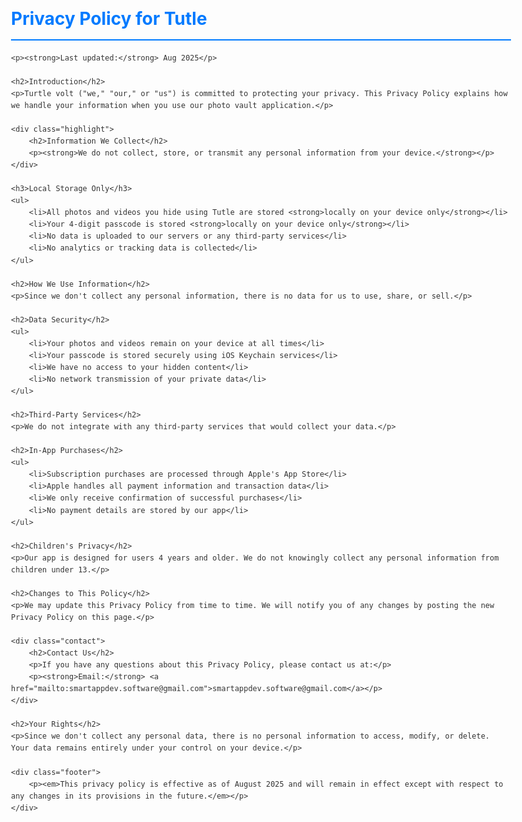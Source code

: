 <html lang="en">
<head>
    <meta charset="UTF-8">
    <meta name="viewport" content="width=device-width, initial-scale=1.0">
    <title>Privacy Policy - Turtle volt</title>
    <style>
        body {
            font-family: -apple-system, BlinkMacSystemFont, 'Segoe UI', Roboto, sans-serif;
            line-height: 1.6;
            max-width: 800px;
            margin: 0 auto;
            padding: 20px;
            color: #333;
        }
        h1 {
            color: #007AFF;
            border-bottom: 2px solid #007AFF;
            padding-bottom: 10px;
        }
        h2 {
            color: #007AFF;
            margin-top: 30px;
        }
        .highlight {
            background-color: #f0f8ff;
            padding: 15px;
            border-left: 4px solid #007AFF;
            margin: 20px 0;
        }
        .contact {
            background-color: #f8f9fa;
            padding: 20px;
            border-radius: 8px;
            margin: 20px 0;
        }
        ul {
            padding-left: 20px;
        }
        li {
            margin: 8px 0;
        }
        .footer {
            margin-top: 40px;
            padding-top: 20px;
            border-top: 1px solid #eee;
            font-size: 0.9em;
            color: #666;
        }
    </style>
</head>
<body>
    <h1>Privacy Policy for Tutle</h1>
    
    <p><strong>Last updated:</strong> Aug 2025</p>

    <h2>Introduction</h2>
    <p>Turtle volt ("we," "our," or "us") is committed to protecting your privacy. This Privacy Policy explains how we handle your information when you use our photo vault application.</p>

    <div class="highlight">
        <h2>Information We Collect</h2>
        <p><strong>We do not collect, store, or transmit any personal information from your device.</strong></p>
    </div>

    <h3>Local Storage Only</h3>
    <ul>
        <li>All photos and videos you hide using Tutle are stored <strong>locally on your device only</strong></li>
        <li>Your 4-digit passcode is stored <strong>locally on your device only</strong></li>
        <li>No data is uploaded to our servers or any third-party services</li>
        <li>No analytics or tracking data is collected</li>
    </ul>

    <h2>How We Use Information</h2>
    <p>Since we don't collect any personal information, there is no data for us to use, share, or sell.</p>

    <h2>Data Security</h2>
    <ul>
        <li>Your photos and videos remain on your device at all times</li>
        <li>Your passcode is stored securely using iOS Keychain services</li>
        <li>We have no access to your hidden content</li>
        <li>No network transmission of your private data</li>
    </ul>

    <h2>Third-Party Services</h2>
    <p>We do not integrate with any third-party services that would collect your data.</p>

    <h2>In-App Purchases</h2>
    <ul>
        <li>Subscription purchases are processed through Apple's App Store</li>
        <li>Apple handles all payment information and transaction data</li>
        <li>We only receive confirmation of successful purchases</li>
        <li>No payment details are stored by our app</li>
    </ul>

    <h2>Children's Privacy</h2>
    <p>Our app is designed for users 4 years and older. We do not knowingly collect any personal information from children under 13.</p>

    <h2>Changes to This Policy</h2>
    <p>We may update this Privacy Policy from time to time. We will notify you of any changes by posting the new Privacy Policy on this page.</p>

    <div class="contact">
        <h2>Contact Us</h2>
        <p>If you have any questions about this Privacy Policy, please contact us at:</p>
        <p><strong>Email:</strong> <a href="mailto:smartappdev.software@gmail.com">smartappdev.software@gmail.com</a></p>
    </div>

    <h2>Your Rights</h2>
    <p>Since we don't collect any personal data, there is no personal information to access, modify, or delete. Your data remains entirely under your control on your device.</p>

    <div class="footer">
        <p><em>This privacy policy is effective as of August 2025 and will remain in effect except with respect to any changes in its provisions in the future.</em></p>
    </div>
</body>
</html> 
